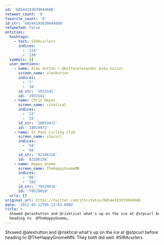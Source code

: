 ```yaml
---
id: '68544193039044608'
retweet_count: '0'
favorite_count: '0'
id_str: '68544193039044608'
retweeted: false
entities:
  hashtags:
    - text: SIRAcurlers
      indices:
        - '124'
        - '136'
  symbols: []
  user_mentions:
    - name: Alex Hutton / @huttonalexander.bsky.social
      screen_name: alexhutton
      indices:
        - '7'
        - '18'
      id_str: '1933141'
      id: '1933141'
    - name: Chris Hayes
      screen_name: risktical
      indices:
        - '23'
        - '33'
      id_str: '18019472'
      id: '18019472'
    - name: St Paul Curling Club
      screen_name: stpcurl
      indices:
        - '58'
        - '66'
      id_str: '82186156'
      id: '82186156'
    - name: Happy Gnome
      screen_name: TheHappyGnomeMN
      indices:
        - '86'
        - '102'
      id_str: '79529018'
      id: '79529018'
  urls: []
original_url: https://twitter.com/jth/status/68544193039044608
date: '2011-05-12T05:13:03.000Z'
title: >-
  Showed @alexhutton and @risktical what's up on the ice at @stpcurl before
  heading to  @TheHappyGnome…
---
```


Showed @alexhutton and @risktical what's up on the ice at @stpcurl before heading to  @TheHappyGnomeMN. They both did well. #SIRAcurlers
